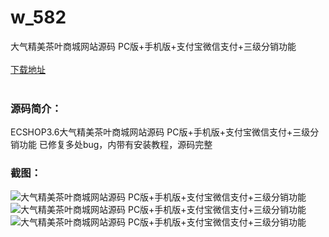 # w_582
大气精美茶叶商城网站源码 PC版+手机版+支付宝微信支付+三级分销功能
<br/></br>
[下载地址](https://www.uuid2.com/582.html "下载地址")
<br/></br>
<h3>源码简介：</h3>
<p>ECSHOP3.6大气精美茶叶商城网站源码 PC版+手机版+支付宝微信支付+三级分销功能  已修复多处bug，内带有安装教程，源码完整<p>
<p>   <p>
<h3>截图：</h3>
<img src="https://www.uuid2.com/wp-content/uploads/img/202105/0a6f989713.jpg" alt="大气精美茶叶商城网站源码 PC版+手机版+支付宝微信支付+三级分销功能"><img src="https://www.uuid2.com/wp-content/uploads/img/202105/0a6f989534.jpg" alt="大气精美茶叶商城网站源码 PC版+手机版+支付宝微信支付+三级分销功能"><img src="https://www.uuid2.com/wp-content/uploads/img/202105/0a6f989534.jpg" alt="大气精美茶叶商城网站源码 PC版+手机版+支付宝微信支付+三级分销功能">
